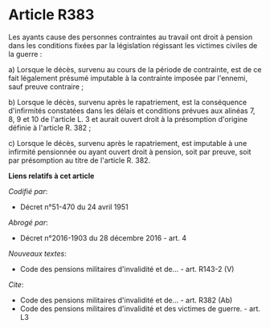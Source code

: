 # Article R383

Les ayants cause des personnes contraintes au travail ont droit à pension dans les conditions fixées par la législation
régissant les victimes civiles de la guerre :

a) Lorsque le décès, survenu au cours de la période de contrainte, est de ce fait légalement présumé imputable à la
contrainte imposée par l'ennemi, sauf preuve contraire ;

b) Lorsque le décès, survenu après le rapatriement, est la conséquence d'infirmités constatées dans les délais et conditions
prévues aux alinéas 7, 8, 9 et 10 de l'article L. 3 et aurait ouvert droit à la présomption d'origine définie à l'article R.
382 ;

c) Lorsque le décès, survenu après le rapatriement, est imputable à une infirmité pensionnée ou ayant ouvert droit à pension,
soit par preuve, soit par présomption au titre de l'article R. 382.

**Liens relatifs à cet article**

_Codifié par_:

  - Décret n°51-470 du 24 avril 1951

_Abrogé par_:

  - Décret n°2016-1903 du 28 décembre 2016 - art. 4

_Nouveaux textes_:

  - Code des pensions militaires d'invalidité et de... - art. R143-2 (V)

_Cite_:

  - Code des pensions militaires d'invalidité et de... - art. R382 (Ab)
  - Code des pensions militaires d'invalidité et des victimes de guerre. - art. L3
